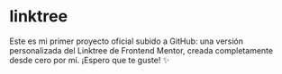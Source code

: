 # linktree
Este es mi primer proyecto oficial subido a GitHub: una versión personalizada del Linktree de Frontend Mentor, creada completamente desde cero por mí. ¡Espero que te guste! ✨

